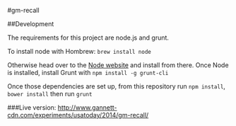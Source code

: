 #gm-recall

##Development

The requirements for this project are node.js and grunt. 

To install node with Hombrew:
`brew install node`

Otherwise head over to the [Node website](http://nodejs.org/) and install from there.
Once Node is installed, install Grunt with
`npm install -g grunt-cli`

Once those dependencies are set up, from this repository run `npm install`, `bower install` then run `grunt`

###Live version:
http://www.gannett-cdn.com/experiments/usatoday/2014/gm-recall/

